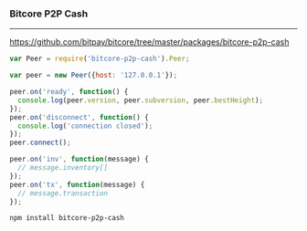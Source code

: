 ### Bitcore P2P Cash
---
https://github.com/bitpay/bitcore/tree/master/packages/bitcore-p2p-cash

```js
var Peer = require('bitcore-p2p-cash').Peer;

var peer = new Peer({host: '127.0.0.1'});

peer.on('ready', function() {
  console.log(peer.version, peer.subversion, peer.bestHeight);
});
peer.on('disconnect', function() {
  console.log('connection closed');
});
peer.connect();

peer.on('inv', function(message) {
  // message.inventory[]
});
peer.on('tx', function(message) {
  // message.transaction
});
```

```sh
npm install bitcore-p2p-cash
```

```
```


